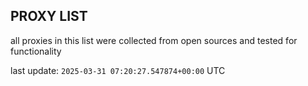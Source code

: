 ## PROXY LIST

all proxies in this list were collected from open sources and tested for functionality

last update: `2025-03-31 07:20:27.547874+00:00` UTC